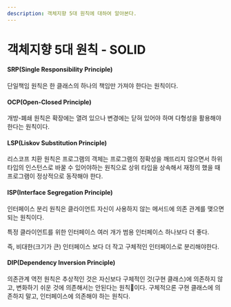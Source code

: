 ```yaml
---
description: 객체지향 5대 원칙에 대하여 알아본다.
---
```


# 객체지향 5대 원칙 - SOLID

#### SRP(Single Responsibility Principle)

단일책임 원칙은 한 클래스의 하나의 책임만 가져야 한다는 원칙이다.

#### OCP(Open-Closed Principle)

개방-폐쇄 원칙은 확장에는 열려 있으나 변경에는 닫혀 있어야 하며 다형성을 활용해야 한다는 원칙이다.

#### LSP(Liskov Substitution Principle)

리스코프 치환 원칙은 프로그램의 객체는 프로그램의 정확성을 깨뜨리지 않으면서 하위 타입의 인스턴스로 바꿀 수 있어야하는 원칙으로 상위 타입을 상속해서 재정의 했을 때 프로그램이 정상적으로 동작해야 한다.

#### ISP(Interface Segregation Principle)

인터페이스 분리 원칙은 클라이언트 자신이 사용하지 않는 메서드에 의존 관계를 맺으면 되는 원칙이다.

특정 클라이언트를 위한 인터페이스 여러 개가 범용 인터페이스 하나보다 더 좋다.&#x20;

즉, 비대한(크기가 큰) 인터페이스 보다 더 작고 구체적인 인터페이스로 분리해야한다.

#### DIP(Dependency Inversion Principle)

의존관계 역전 원칙은 추상적인 것은 자신보다 구체적인 것(구현 클래스)에 의존하지 않고, 변화하기 쉬운 것에 의존해서는 안된다는 원칙이다. 구체적으론 구현 클래스에 의존하지 말고, 인터페이스에 의존해야 하는 원칙다.



